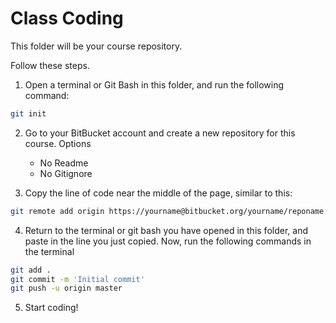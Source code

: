 # Class Coding

This folder will be your course repository.

Follow these steps.

1. Open a terminal or Git Bash in this folder, and run the following command:

```bash
git init
```

2. Go to your BitBucket account and create a new repository for this course. Options
	- No Readme
	- No Gitignore

3. Copy the line of code near the middle of the page, similar to this:

```bash
git remote add origin https://yourname@bitbucket.org/yourname/reponame.git
```

4. Return to the terminal or git bash you have opened in this folder, and paste in the line you just copied.  Now, run the following commands in the terminal

```bash
git add .
git commit -m 'Initial commit'
git push -u origin master
```

5. Start coding!


